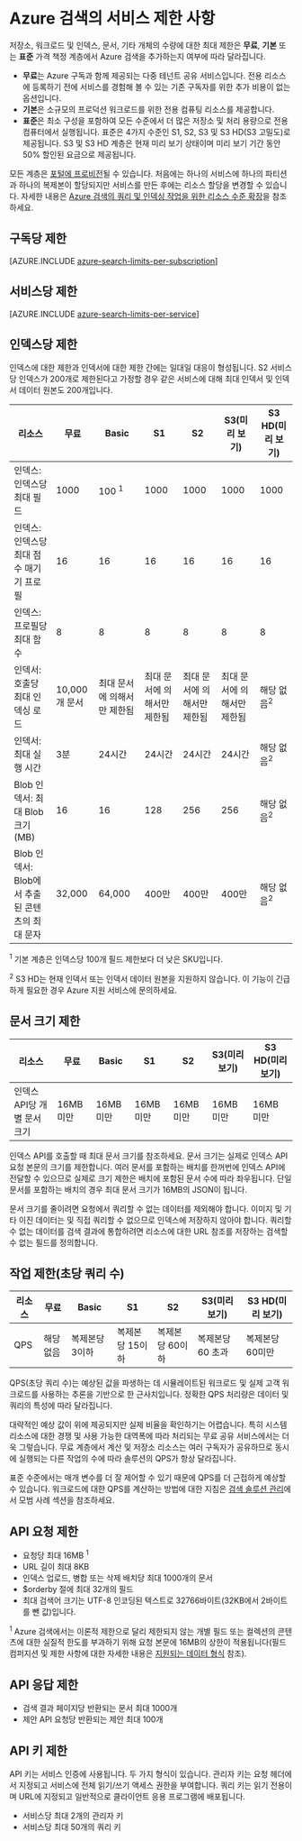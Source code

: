 <properties
	pageTitle="Azure 검색의 서비스 제한 사항 | Microsoft Azure"
	description="용량 계획에 사용되는 서비스 제한 및 Azure 검색에 대한 요청 및 응답의 최대 제한입니다."
	services="search"
	documentationCenter=""
	authors="HeidiSteen"
	manager="jhubbard"
	editor=""
    tags="azure-portal"/>

<tags
	ms.service="search"
	ms.devlang="NA"
	ms.workload="search"
	ms.topic="article"
	ms.tgt_pltfrm="na"
	ms.date="08/03/2016"
	ms.author="heidist"/>

# Azure 검색의 서비스 제한 사항

저장소, 워크로드 및 인덱스, 문서, 기타 개체의 수량에 대한 최대 제한은 **무료**, **기본** 또는 **표준** 가격 책정 계층에서 Azure 검색을 추가하는지 여부에 따라 달라집니다.

- **무료**는 Azure 구독과 함께 제공되는 다중 테넌트 공유 서비스입니다. 전용 리소스에 등록하기 전에 서비스를 경험해 볼 수 있는 기존 구독자를 위한 추가 비용이 없는 옵션입니다.
- **기본**은 소규모의 프로덕션 워크로드를 위한 전용 컴퓨팅 리소스를 제공합니다.
- **표준**은 최소 구성을 포함하여 모든 수준에서 더 많은 저장소 및 처리 용량으로 전용 컴퓨터에서 실행됩니다. 표준은 4가지 수준인 S1, S2, S3 및 S3 HD(S3 고밀도)로 제공됩니다. S3 및 S3 HD 계층은 현재 미리 보기 상태이며 미리 보기 기간 동안 50% 할인된 요금으로 제공됩니다.

모든 계층은 [포털에 프로비전](search-create-service-portal.md)될 수 있습니다. 처음에는 하나의 서비스에 하나의 파티션과 하나의 복제본이 할당되지만 서비스를 만든 후에는 리소스 할당을 변경할 수 있습니다. 자세한 내용은 [Azure 검색의 쿼리 및 인덱싱 작업을 위한 리소스 수준 확장](search-capacity-planning.md)을 참조하세요.

## 구독당 제한

[AZURE.INCLUDE [azure-search-limits-per-subscription](../../includes/azure-search-limits-per-subscription.md)]

## 서비스당 제한 ##

[AZURE.INCLUDE [azure-search-limits-per-service](../../includes/azure-search-limits-per-service.md)]

## 인덱스당 제한 ##

인덱스에 대한 제한과 인덱서에 대한 제한 간에는 일대일 대응이 형성됩니다. S2 서비스당 인덱스가 200개로 제한된다고 가정할 경우 같은 서비스에 대해 최대 인덱서 및 인덱서 데이터 원본도 200개입니다.

리소스|무료|Basic |S1|S2|S3(미리 보기)|S3 HD(미리 보기) 
---|---|---|---|---- |---|----
인덱스: 인덱스당 최대 필드|1000|100 <sup>1</sup>|1000|1000|1000|1000 
인덱스: 인덱스당 최대 점수 매기기 프로필|16|16|16|16|16|16 
인덱스: 프로필당 최대 함수|8|8|8|8|8|8 
인덱서: 호출당 최대 인덱싱 로드|10,000개 문서|최대 문서에 의해서만 제한됨|최대 문서에 의해서만 제한됨|최대 문서에 의해서만 제한됨|최대 문서에 의해서만 제한됨|해당 없음<sup>2</sup> 
인덱서: 최대 실행 시간|3분|24시간|24시간|24시간|24시간|해당 없음<sup>2</sup> 
Blob 인덱서: 최대 Blob 크기(MB)|16|16|128|256|256|해당 없음<sup>2</sup> 
Blob 인덱서: Blob에서 추출된 콘텐츠의 최대 문자|32,000|64,000|400만|400만|400만|해당 없음<sup>2</sup> 

<sup>1</sup> 기본 계층은 인덱스당 100개 필드 제한보다 더 낮은 SKU입니다.

<sup>2</sup> S3 HD는 현재 인덱서 또는 인덱서 데이터 원본을 지원하지 않습니다. 이 기능이 긴급하게 필요한 경우 Azure 지원 서비스에 문의하세요.

## 문서 크기 제한 ##

리소스|무료|Basic |S1|S2|S3(미리 보기)|S3 HD(미리 보기) 
---|---|---|---|---- |---|----
인덱스 API당 개별 문서 크기|16MB 미만|16MB 미만|16MB 미만 |16MB 미만|16MB 미만|16MB 미만

인덱스 API를 호출할 때 최대 문서 크기를 참조하세요. 문서 크기는 실제로 인덱스 API 요청 본문의 크기를 제한합니다. 여러 문서를 포함하는 배치를 한꺼번에 인덱스 API에 전달할 수 있으므로 실제로 크기 제한은 배치에 포함된 문서 수에 따라 좌우됩니다. 단일 문서를 포함하는 배치의 경우 최대 문서 크기가 16MB의 JSON이 됩니다.

문서 크기를 줄이려면 요청에서 쿼리할 수 없는 데이터를 제외해야 합니다. 이미지 및 기타 이진 데이터는 및 직접 쿼리할 수 없으므로 인덱스에 저장하지 않아야 합니다. 쿼리할 수 없는 데이터를 검색 결과에 통합하려면 리소스에 대한 URL 참조를 저장하는 검색할 수 없는 필드를 정의합니다.

## 작업 제한(초당 쿼리 수) ##

리소스|무료|Basic|S1|S2|S3(미리 보기)|S3 HD(미리 보기)
---|---|---|---|----|---|----
QPS|해당 없음|복제본당 3이하|복제본당 15이하|복제본당 60이하|복제본당 60 초과|복제본당 60미만

QPS(초당 쿼리 수)는 예상된 값을 파생하는 데 시뮬레이트된 워크로드 및 실제 고객 워크로드를 사용하는 추론을 기반으로 한 근사치입니다. 정확한 QPS 처리량은 데이터 및 쿼리의 특성에 따라 달라집니다.

대략적인 예상 값이 위에 제공되지만 실제 비율을 확인하기는 어렵습니다. 특히 시스템 리소스에 대한 경쟁 및 사용 가능한 대역폭에 따라 처리되는 무료 공유 서비스에서는 더욱 그렇습니다. 무료 계층에서 계산 및 저장소 리소스는 여러 구독자가 공유하므로 동시에 실행되는 다른 작업의 수에 따라 솔루션의 QPS가 항상 달라집니다.

표준 수준에서는 매개 변수를 더 잘 제어할 수 있기 때문에 QPS를 더 근접하게 예상할 수 있습니다. 워크로드에 대한 QPS를 계산하는 방법에 대한 지침은 [검색 솔루션 관리](search-manage.md)에서 모범 사례 섹션을 참조하세요.

## API 요청 제한

- 요청당 최대 16MB <sup>1</sup>
- URL 길이 최대 8KB
- 인덱스 업로드, 병합 또는 삭제 배치당 최대 1000개의 문서
- $orderby 절에 최대 32개의 필드
- 최대 검색어 크기는 UTF-8 인코딩된 텍스트로 32766바이트(32KB에서 2바이트를 뺀 값)입니다.

<sup>1</sup> Azure 검색에서는 이론적 제한으로 달리 제한되지 않는 개별 필드 또는 컬렉션의 콘텐츠에 대한 실질적 한도를 부과하기 위해 요청 본문에 16MB의 상한이 적용됩니다(필드 컴퍼지션 및 제한 사항에 대한 자세한 내용은 [지원되는 데이터 형식](https://msdn.microsoft.com/library/azure/dn798938.aspx) 참조).

## API 응답 제한

- 검색 결과 페이지당 반환되는 문서 최대 1000개
- 제안 API 요청당 반환되는 제안 최대 100개

## API 키 제한

API 키는 서비스 인증에 사용됩니다. 두 가지 형식이 있습니다. 관리자 키는 요청 헤더에서 지정되고 서비스에 전체 읽기/쓰기 액세스 권한을 부여합니다. 쿼리 키는 읽기 전용이며 URL에 지정되고 일반적으로 클라이언트 응용 프로그램에 배포됩니다.

- 서비스당 최대 2개의 관리자 키
- 서비스당 최대 50개의 쿼리 키

<!---HONumber=AcomDC_0914_2016-->